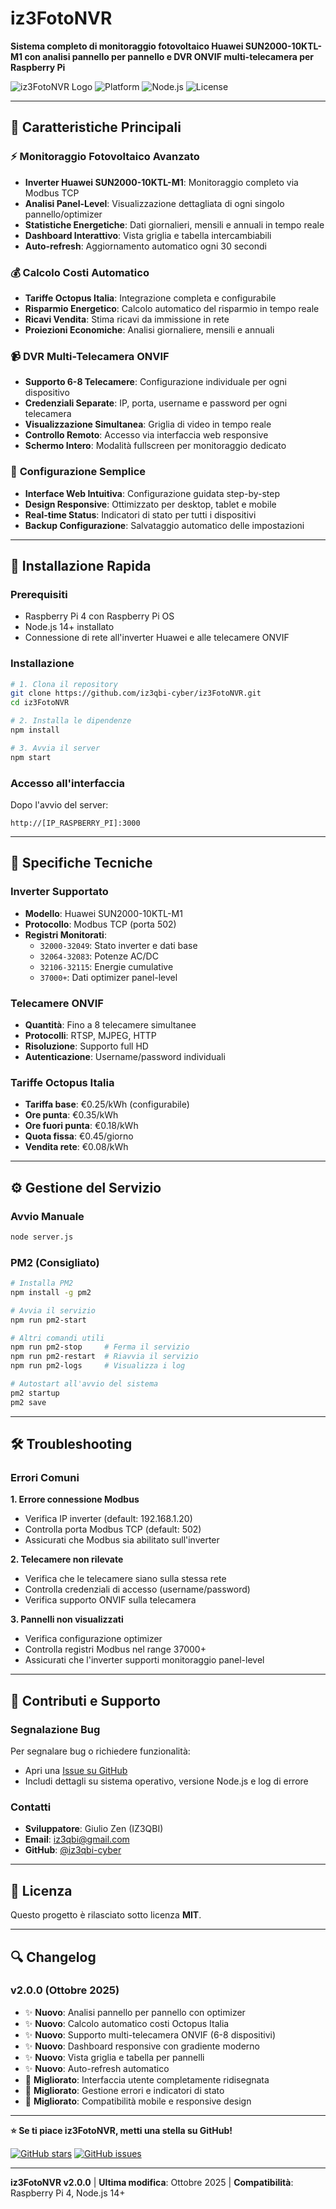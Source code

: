 # iz3FotoNVR

**Sistema completo di monitoraggio fotovoltaico Huawei SUN2000-10KTL-M1 con analisi pannello per pannello e DVR ONVIF multi-telecamera per Raspberry Pi**

![iz3FotoNVR Logo](https://img.shields.io/badge/iz3FotoNVR-v2.0.0-blue.svg) ![Platform](https://img.shields.io/badge/platform-Raspberry%20Pi-green.svg) ![Node.js](https://img.shields.io/badge/node.js-v14+-brightgreen.svg) ![License](https://img.shields.io/badge/license-MIT-orange.svg)

---

## 🌟 **Caratteristiche Principali**

### ⚡ **Monitoraggio Fotovoltaico Avanzato**
- **Inverter Huawei SUN2000-10KTL-M1**: Monitoraggio completo via Modbus TCP
- **Analisi Panel-Level**: Visualizzazione dettagliata di ogni singolo pannello/optimizer
- **Statistiche Energetiche**: Dati giornalieri, mensili e annuali in tempo reale
- **Dashboard Interattivo**: Vista griglia e tabella intercambiabili
- **Auto-refresh**: Aggiornamento automatico ogni 30 secondi

### 💰 **Calcolo Costi Automatico**
- **Tariffe Octopus Italia**: Integrazione completa e configurabile
- **Risparmio Energetico**: Calcolo automatico del risparmio in tempo reale
- **Ricavi Vendita**: Stima ricavi da immissione in rete
- **Proiezioni Economiche**: Analisi giornaliere, mensili e annuali

### 📹 **DVR Multi-Telecamera ONVIF**
- **Supporto 6-8 Telecamere**: Configurazione individuale per ogni dispositivo
- **Credenziali Separate**: IP, porta, username e password per ogni telecamera
- **Visualizzazione Simultanea**: Griglia di video in tempo reale
- **Controllo Remoto**: Accesso via interfaccia web responsive
- **Schermo Intero**: Modalità fullscreen per monitoraggio dedicato

### 🔧 **Configurazione Semplice**
- **Interface Web Intuitiva**: Configurazione guidata step-by-step
- **Design Responsive**: Ottimizzato per desktop, tablet e mobile
- **Real-time Status**: Indicatori di stato per tutti i dispositivi
- **Backup Configurazione**: Salvataggio automatico delle impostazioni

---

## 🚀 **Installazione Rapida**

### **Prerequisiti**
- Raspberry Pi 4 con Raspberry Pi OS
- Node.js 14+ installato
- Connessione di rete all'inverter Huawei e alle telecamere ONVIF

### **Installazione**

```bash
# 1. Clona il repository
git clone https://github.com/iz3qbi-cyber/iz3FotoNVR.git
cd iz3FotoNVR

# 2. Installa le dipendenze
npm install

# 3. Avvia il server
npm start
```

### **Accesso all'interfaccia**
Dopo l'avvio del server:
```
http://[IP_RASPBERRY_PI]:3000
```

---

## 🔌 **Specifiche Tecniche**

### **Inverter Supportato**
- **Modello**: Huawei SUN2000-10KTL-M1
- **Protocollo**: Modbus TCP (porta 502)
- **Registri Monitorati**:
  - `32000-32049`: Stato inverter e dati base
  - `32064-32083`: Potenze AC/DC
  - `32106-32115`: Energie cumulative
  - `37000+`: Dati optimizer panel-level

### **Telecamere ONVIF**
- **Quantità**: Fino a 8 telecamere simultanee
- **Protocolli**: RTSP, MJPEG, HTTP
- **Risoluzione**: Supporto full HD
- **Autenticazione**: Username/password individuali

### **Tariffe Octopus Italia**
- **Tariffa base**: €0.25/kWh (configurabile)
- **Ore punta**: €0.35/kWh
- **Ore fuori punta**: €0.18/kWh
- **Quota fissa**: €0.45/giorno
- **Vendita rete**: €0.08/kWh

---

## ⚙️ **Gestione del Servizio**

### **Avvio Manuale**
```bash
node server.js
```

### **PM2 (Consigliato)**
```bash
# Installa PM2
npm install -g pm2

# Avvia il servizio
npm run pm2-start

# Altri comandi utili
npm run pm2-stop     # Ferma il servizio
npm run pm2-restart  # Riavvia il servizio
npm run pm2-logs     # Visualizza i log

# Autostart all'avvio del sistema
pm2 startup
pm2 save
```

---

## 🛠️ **Troubleshooting**

### **Errori Comuni**

**1. Errore connessione Modbus**
- Verifica IP inverter (default: 192.168.1.20)
- Controlla porta Modbus TCP (default: 502)
- Assicurati che Modbus sia abilitato sull'inverter

**2. Telecamere non rilevate**
- Verifica che le telecamere siano sulla stessa rete
- Controlla credenziali di accesso (username/password)
- Verifica supporto ONVIF sulla telecamera

**3. Pannelli non visualizzati**
- Verifica configurazione optimizer
- Controlla registri Modbus nel range 37000+
- Assicurati che l'inverter supporti monitoraggio panel-level

---

## 👥 **Contributi e Supporto**

### **Segnalazione Bug**
Per segnalare bug o richiedere funzionalità:
- Apri una [Issue su GitHub](https://github.com/iz3qbi-cyber/iz3FotoNVR/issues)
- Includi dettagli su sistema operativo, versione Node.js e log di errore

### **Contatti**
- **Sviluppatore**: Giulio Zen (IZ3QBI)
- **Email**: iz3qbi@gmail.com
- **GitHub**: [@iz3qbi-cyber](https://github.com/iz3qbi-cyber)

---

## 📜 **Licenza**

Questo progetto è rilasciato sotto licenza **MIT**.

---

## 🔍 **Changelog**

### **v2.0.0** (Ottobre 2025)
- ✨ **Nuovo**: Analisi pannello per pannello con optimizer
- ✨ **Nuovo**: Calcolo automatico costi Octopus Italia
- ✨ **Nuovo**: Supporto multi-telecamera ONVIF (6-8 dispositivi)
- ✨ **Nuovo**: Dashboard responsive con gradiente moderno
- ✨ **Nuovo**: Vista griglia e tabella per pannelli
- ✨ **Nuovo**: Auto-refresh automatico
- 🔧 **Migliorato**: Interfaccia utente completamente ridisegnata
- 🔧 **Migliorato**: Gestione errori e indicatori di stato
- 🔧 **Migliorato**: Compatibilità mobile e responsive design

---

**⭐ Se ti piace iz3FotoNVR, metti una stella su GitHub!**

[![GitHub stars](https://img.shields.io/github/stars/iz3qbi-cyber/iz3FotoNVR.svg?style=social&label=Star)](https://github.com/iz3qbi-cyber/iz3FotoNVR/stargazers)
[![GitHub issues](https://img.shields.io/github/issues/iz3qbi-cyber/iz3FotoNVR.svg)](https://github.com/iz3qbi-cyber/iz3FotoNVR/issues)

---

**iz3FotoNVR v2.0.0** | **Ultima modifica**: Ottobre 2025 | **Compatibilità**: Raspberry Pi 4, Node.js 14+